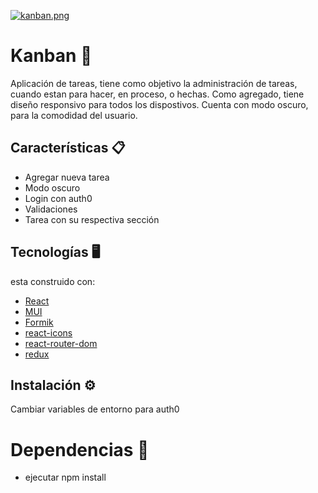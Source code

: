 [![kanban.png](https://i.postimg.cc/RhxqthKF/kanban.png)](https://postimg.cc/wyF686W8)

# Kanban 📁

Aplicación de tareas, tiene como objetivo la administración de tareas, cuando estan para hacer, en proceso, o hechas.
Como agregado, tiene diseño responsivo para todos los dispostivos. Cuenta con modo oscuro, para la comodidad del usuario.


## Características 📋

- Agregar nueva tarea
- Modo oscuro
- Login con auth0
- Validaciones
- Tarea con su respectiva sección


## Tecnologías 🖥️
esta construido con:

- [React](https://es.reactjs.org/)
- [MUI](https://mui.com/material-ui/getting-started/installation/)
- [Formik](https://formik.org/)
- [react-icons](https://react-icons.github.io/react-icons/)
- [react-router-dom](https://reactrouter.com/en/main)
- [redux](https://es.redux.js.org/)

## Instalación ⚙️
Cambiar variables de entorno para auth0

# Dependencias 🔧
- ejecutar npm install
